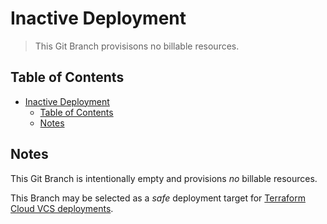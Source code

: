 # Inactive Deployment

> This Git Branch provisisons no billable resources.

## Table of Contents

<!-- TOC -->
* [Inactive Deployment](#inactive-deployment)
  * [Table of Contents](#table-of-contents)
  * [Notes](#notes)
<!-- TOC -->

## Notes

This Git Branch is intentionally empty and provisions _no_ billable resources.

This Branch may be selected as a _safe_ deployment target for [Terraform Cloud VCS deployments](https://developer.hashicorp.com/terraform/cloud-docs/vcs).
